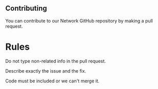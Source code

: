 ## Contributing

You can contribute to our Network GitHub repository by making a pull request.

# Rules

Do not type non-related info in the pull request.

Describe exactly the issue and the fix.

Code must be included or we can't merge it.

